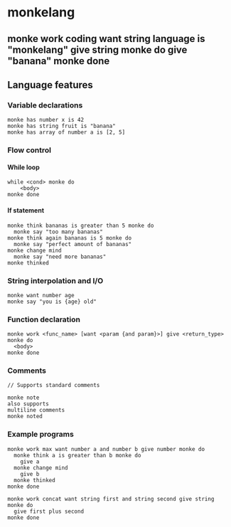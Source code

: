 # monkelang

## monke work coding want string language is "monkelang" give string monke do give "banana" monke done

## Language features

### Variable declarations
```
monke has number x is 42
monke has string fruit is "banana"
monke has array of number a is [2, 5]
```

### Flow control

#### While loop
```
while <cond> monke do
    <body>
monke done
```

#### If statement
```
monke think bananas is greater than 5 monke do
  monke say "too many bananas"
monke think again bananas is 5 monke do
  monke say "perfect amount of bananas"
monke change mind
  monke say "need more bananas"
monke thinked
```

### String interpolation and I/O
```
monke want number age
monke say "you is {age} old"
```

### Function declaration
```
monke work <func_name> [want <param {and param}>] give <return_type> monke do
  <body>
monke done
```

### Comments
```
// Supports standard comments
```
```
monke note
also supports
multiline comments
monke noted
```

### Example programs

```
monke work max want number a and number b give number monke do
  monke think a is greater than b monke do
    give a
  monke change mind
    give b
  monke thinked
monke done
```

```
monke work concat want string first and string second give string monke do
  give first plus second
monke done
```

